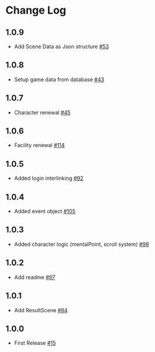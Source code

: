 # Change Log
## 1.0.9
- Add Scene Data as Json structure [#53](https://github.com/damyo-scientists/revive/pull/53)
## 1.0.8
- Setup game data from database [#43](https://github.com/damyo-scientists/revive/pull/50)
## 1.0.7
- Character renewal [#45](https://github.com/damyo-scientists/revive/pull/46)
## 1.0.6
- Facility renewal [#114](https://github.com/damyo-scientists/revive/pull/44)
## 1.0.5
- Added login interlinking [#92](https://github.com/damyo-scientists/revive/pull/41)
## 1.0.4
- Added event object [#105](https://github.com/damyo-scientists/revive/pull/40/files)
## 1.0.3
- Added character logic (mentalPoint, scroll system) [#98](https://github.com/damyo-scientists/revive/pull/39)
## 1.0.2
- Add readme [#97](https://github.com/urine-scientists/revive/pull/38/files)
## 1.0.1
- Add ResultScene [#84](https://github.com/urine-scientists/revive/pull/37/files)
## 1.0.0
- First Release [#15](https://github.com/urine-scientists/revive/pull/25/files)
